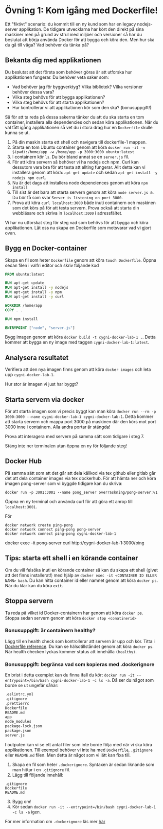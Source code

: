 # Övning 1: Kom igång med Dockerfile!

Ett "fiktivt" scenario: du kommit till en ny kund som har en legacy nodejs-server applikation. De tidigare utvecklarna har kört den direkt på sina maskiner men på grund av strul med miljöer och versioner så har du beslutat att börja använda Docker för att bygga och köra den. Men hur ska du gå till väga? Vad behöver du tänka på?

## Bekanta dig med applikationen
Du beslutat att det första som behöver göras är att utforska hur applikationen fungerar. Du behöver veta saker som:
* Vad behöver jag för byggverktyg? Vilka bibliotek? Vilka versioner behöver dessa vara? 
* Vilka steg behövs för att bygga applikationen?
* Vilka steg behövs för att starta applikationen?
* Hur kontrollerar vi att applikationen kör som den ska? (bonusuppgift!)

Så för att ta reda på dessa sakerna tänker du att du ska starta en tom container, installera alla dependencies och sedan köra applikationen. När du väl fått igång applikationen så vet du i stora drag hur en `Dockerfile` skulle kunna se ut.

1. På din maskin starta ett shell och navigera till dockerfile-1 mappen.
2. Starta en tom Ubuntu container genom att köra `docker run -it -v $(pwd):/home/app -w /home/app -p 3000:3000 ubuntu:latest`
3. I containern kör `ls`. Du bör bland annat se en `server.js` fil. 
4. För att köra servern så behöver vi ha nodejs och npm. Curl kan dessutom vara bra för att testa att allting fungerar. Allt detta kan vi installera genom att köra: `apt-get update` och sedan `apt-get install -y nodejs npm curl`. 
5. Nu är det dags att installera node depenciences genom att köra `npm install`
6. Till sist är det bara att starta servern genom att köra `node server.js &`. Du bör få som svar `Server is listening on port 3000`.
7. Prova att köra `curl localhost:3000` både inuti containern och maskinen som det körs på för att testa servern. Prova också att starta din webbläsare och skriva in `localhost:3000` i adressfältet.

Vi har nu utforskat steg för steg vad som behövs för att bygga och köra applikationen. Låt oss nu skapa en Dockerfile som motsvarar vad vi gjort ovan.

## Bygg en Docker-container
Skapa en fil som heter `Dockerfile` genom att köra `touch Dockerfile`. Öppna sedan filen i valfri editor och skriv följande kod

```dockerfile
FROM ubuntu:latest

RUN apt-get update
RUN apt-get install -y nodejs
RUN apt-get install -y npm
RUN apt-get install -y curl

WORKDIR /home/app
COPY . .

RUN npm install

ENTRYPOINT ["node", "server.js"]
```

Bygg imagen genom att köra `docker build -t cygni-docker-lab-1 .`. Detta kommer att bygga en ny image med taggen `cygni-docker-lab-1:latest`.

## Analysera resultatet
Verifiera att den nya imagen finns genom att köra `docker images` och leta upp `cygni-docker-lab-1`.

Hur stor är imagen vi just har byggt?

## Starta servern via docker
För att starta imagen som vi precis byggt kan man köra `docker run --rm -p 3000:3000 --name cygni-docker-lab-1 cygni-docker-lab-1`.
Detta kommer att starta servern och mappa port 3000 på maskinen där den körs mot port 3000 inne i containern. Alla andra portar är stängda!

Prova att interagera med servern på samma sätt som tidigare i steg 7.

Stäng inte ner terminalen utan öppna en ny för följande steg!

## Docker Hub
På samma sätt som att det går att dela källkod via tex github eller gitlab går det att dela container images via tex dockerhub.
För att hämta ner och köra imagen pong-server som vi byggde tidigare kan du skriva:
```
docker run -p 3001:3001 --name pong_server overraskning/pong-server:v1 
```

Öppna en ny terminal och använda curl för att göra ett anrop till `localhost:3001`.

För 
```
docker network create ping-pong
docker network connect ping-pong pong-server
docker network connect ping-pong cygni-docker-lab-1
```

docker exec -it pong-server curl http://cygni-docker-lab-1:3000/ping


## Tips: starta ett shell i en körande container
Om du vill felsöka inuti en körande container så kan du skapa ett shell (givet att det finns installerat!) med hjälp av `docker exec -it <CONTAINER ID ELLER NAMN> bash`. Du kan hitta container id eller namnet genom att köra `docker ps`. När du klar kan du köra `exit`.

## Stoppa servern
Ta reda på vilket id Docker-containern har genom att köra `docker ps`. Stoppa sedan servern genom att köra `docker stop <conatinerid>`

### Bonusuppgift: är containern healthy?
Lägg till en health check som kontrollerar att servern är upp och kör. Titta i [Dockerfile reference](https://docs.docker.com/engine/reference/builder/#healthcheck). Du kan se hälsotillståndet genom att köra `docker ps`. När health checken lyckas kommer status att innehålla `(healthy)`.

### Bonusuppgift: begränsa vad som kopieras med .dockerignore
En brist i detta exemplet kan du finna ifall du kör: `docker run -it --entrypoint=/bin/bash cygni-docker-lab-1 -c ls -a`. Då ser du något som borde se ut ungefär såhär:

```bash
.eslintrc.yml
.gitignore
.prettierrc
Dockerfile
README.md
app
node_modules
package-lock.json
package.json
server.js
```

I outputen kan vi se ett antal filer som inte borde följa med när vi ska köra applikationen. Till exempel behöver vi inte ha med `Dockerfile`, `.gitignore` eller `README.md` filen. Men detta är något som vi lätt kan fixa till. 

1. Skapa en fil som heter `.dockerignore`. Syntaxen är sedan liknande som man hittar i en `.gitignore` fil. 
2. Lägg till följande innehåll:
```
.gitignore
Dockerfile
README.md
```
3. Bygg om!
4. Kör sedan `docker run -it --entrypoint=/bin/bash cygni-docker-lab-1 -c ls -a` igen. 

För mer information om `.dockerignore` läs mer [här](https://docs.docker.com/engine/reference/builder/#dockerignore-file)
